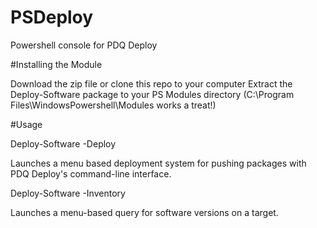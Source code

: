 # PSDeploy
Powershell console for PDQ Deploy

#Installing the Module

Download the zip file or clone this repo to your computer
Extract the Deploy-Software package to your PS Modules directory (C:\Program Files\WindowsPowershell\Modules works a treat!)

#Usage

Deploy-Software -Deploy

Launches a menu based deployment system for pushing packages with PDQ Deploy's command-line interface.

Deploy-Software -Inventory

Launches a menu-based query for software versions on a target.
